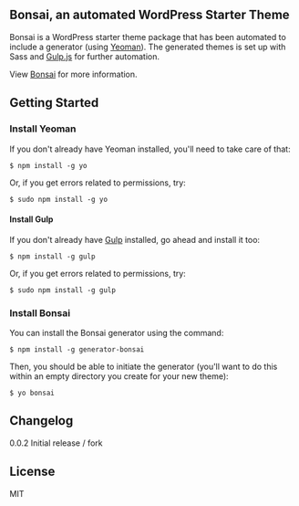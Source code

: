 ## Bonsai, an automated WordPress Starter Theme

Bonsai is a WordPress starter theme package that has been automated to include a generator (using [Yeoman](http://yeoman.io)). The generated themes is set up with Sass and [Gulp.js](http://gulpjs.com) for further automation.

View [Bonsai](https://github.com/rdallaire/bonsai) for more information.

## Getting Started

### Install Yeoman

If you don't already have Yeoman installed, you'll need to take care of that:

```
$ npm install -g yo
```

Or, if you get errors related to permissions, try:

```
$ sudo npm install -g yo
```

#### Install Gulp

If you don't already have [Gulp](http://gulpjs.com/) installed, go ahead and install it too:
```
$ npm install -g gulp
```
Or, if you get errors related to permissions, try:

```
$ sudo npm install -g gulp
```

### Install Bonsai


You can install the Bonsai generator using the command:

```
$ npm install -g generator-bonsai
```

Then, you should be able to initiate the generator (you'll want to do this within an empty directory you create for your new theme):

```
$ yo bonsai
```

## Changelog

0.0.2 Initial release / fork


## License

MIT
